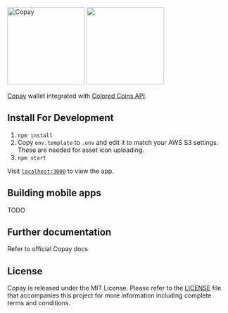 <img src="https://raw.githubusercontent.com/bitpay/copay/master/public/img/logo.png" alt="Copay" width="176">
<img src="https://camo.githubusercontent.com/0ca366e1d25874f18420afc0e874bba33f158a09/687474703a2f2f636f6c6f726564636f696e732e6f72672f776f726470726573732f77702d636f6e74656e742f7468656d65732f436f6c6f726564636f696e732f696d67732f6c6f676f2d666f6f7465722e706e67" width="176"/>

[Copay](https://github.com/bitpay/copay) wallet integrated with [Colored Coins API](http://coloredcoins.org/documentation).

## Install For Development

1. ``npm install``
2. Copy ``env.template`` to ``.env`` and edit it to match your AWS S3 settings. These are needed for asset icon uploading.
3. ``npm start``

Visit [`localhost:3000`](http://localhost:3000/) to view the app.

## Building mobile apps

TODO

## Further documentation

Refer to official Copay docs

## License

Copay is released under the MIT License.  Please refer to the [LICENSE](https://github.com/bitpay/copay/blob/master/LICENSE) file that accompanies this project for more information including complete terms and conditions.
